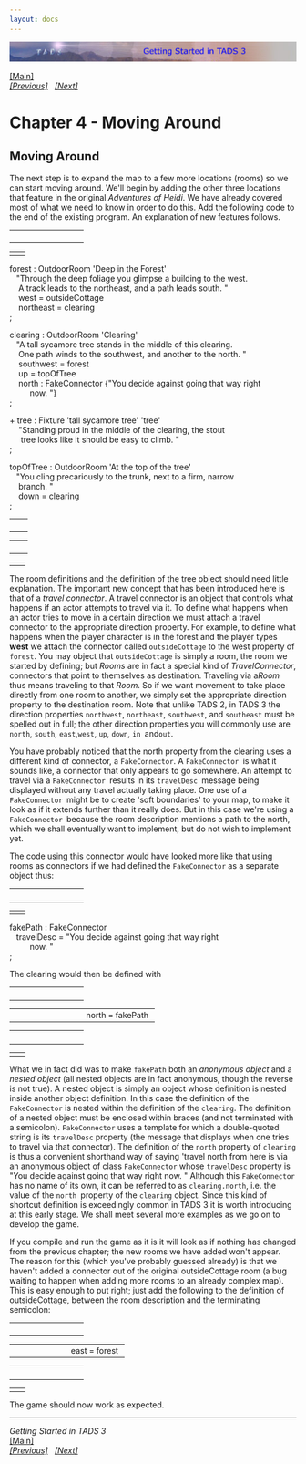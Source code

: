 ```yaml
---
layout: docs
---
```



[<img src="topbar.jpg" data-border="0" />](index.html)





[\[Main\]](index.html)  
*[\[Previous\]](tyingupsomeloosestrings.html)
  [\[Next\]](climbingthetree.html)*

# Chapter 4 - Moving Around

## Moving Around

The next step is to expand the map to a few more locations (rooms) so we
can start moving around. We'll begin by adding the other three locations
that feature in the original *Adventures of Heidi*. We have already
covered most of what we need to know in order to do this. Add the
following code to the end of the existing program. An explanation of new
features follows.

<table data-border="0" data-cellpadding="0" data-cellspacing="0">
<colgroup>
<col style="width: 50%" />
<col style="width: 50%" />
</colgroup>
<tbody>
<tr data-valign="top">
<td width="51"></td>
<td> <br />
</td>
</tr>
</tbody>
</table>

|     |     |
|-----|-----|
|     |     |

forest : OutdoorRoom 'Deep in the Forest'  
   "Through the deep foliage you glimpse a building to the west.  
    A track leads to the northeast, and a path leads south. "  
    west = outsideCottage  
    northeast = clearing    
;  
  
clearing : OutdoorRoom 'Clearing'      
   "A tall sycamore tree stands in the middle of this clearing.  
    One path winds to the southwest, and another to the north. "  
    southwest = forest  
    up = topOfTree  
    north : FakeConnector {"You decide against going that way right  
         now. "}  
;  
  
  
+ tree : Fixture 'tall sycamore tree' 'tree'  
    "Standing proud in the middle of the clearing, the stout  
     tree looks like it should be easy to climb. "     
;  
  
topOfTree : OutdoorRoom 'At the top of the tree'  
   "You cling precariously to the trunk, next to a firm, narrow  
    branch. "  
    down = clearing  
;  

|     |     |
|-----|-----|
|     |     |

|     |     |
|-----|-----|
|     |     |

|     |     |
|-----|-----|
|     |     |

The room definitions and the definition of the tree object should need
little explanation. The important new concept that has been introduced
here is that of a *travel connector*. A travel connector is an object
that controls what happens if an actor attempts to travel via it. To
define what happens when an actor tries to move in a certain direction
we must attach a travel connector to the appropriate direction property.
For example, to define what happens when the player character is in the
forest and the player types **west** we attach the connector called
`outsideCottage` to the west property of `forest`. You may object that
`outsideCottage` is simply a room, the room we started by defining; but
*Rooms* are in fact a special kind of *TravelConnector*, connectors that
point to themselves as destination. Traveling via a*Room* thus means
traveling to that *Room*. So if we want movement to take place directly
from one room to another, we simply set the appropriate direction
property to the destination room. Note that unlike TADS 2, in TADS 3 the
direction properties `northwest`, `northeast`, `southwest`, and
`southeast` must be spelled out in full; the other direction properties
you will commonly use are `north`, `south`, `east`,`west`, `up`, `down`,
`in `and`out`.  
  
You have probably noticed that the north property from the clearing uses
a different kind of connector, a `FakeConnector`. A `FakeConnector `is
what it sounds like, a connector that only appears to go somewhere. An
attempt to travel via a `FakeConnector `results in its
`travelDesc `message being displayed without any travel actually taking
place. One use of a `FakeConnector `might be to create 'soft boundaries'
to your map, to make it look as if it extends further than it really
does. But in this case we're using a `FakeConnector `because the room
description mentions a path to the north, which we shall eventually want
to implement, but do not wish to implement yet.  
  
The code using this connector would have looked more like that using
rooms as connectors if we had defined the `FakeConnector` as a separate
object thus:  

<table data-border="0" data-cellpadding="0" data-cellspacing="0">
<colgroup>
<col style="width: 50%" />
<col style="width: 50%" />
</colgroup>
<tbody>
<tr data-valign="top">
<td width="51"></td>
<td> <br />
</td>
</tr>
</tbody>
</table>

|     |     |
|-----|-----|
|     |     |

fakePath : FakeConnector  
   travelDesc = "You decide against going that way right  
         now. "  
;  
  
The clearing would then be defined with  

<table data-border="0" data-cellpadding="0" data-cellspacing="0">
<colgroup>
<col style="width: 50%" />
<col style="width: 50%" />
</colgroup>
<tbody>
<tr data-valign="top">
<td width="51"></td>
<td> <br />
</td>
</tr>
</tbody>
</table>

<table data-border="0" data-cellpadding="0" data-cellspacing="0">
<colgroup>
<col style="width: 50%" />
<col style="width: 50%" />
</colgroup>
<tbody>
<tr data-valign="top">
<td width="51"></td>
<td>north = fakePath <br />
</td>
</tr>
</tbody>
</table>

<table data-border="0" data-cellpadding="0" data-cellspacing="0">
<colgroup>
<col style="width: 50%" />
<col style="width: 50%" />
</colgroup>
<tbody>
<tr data-valign="top">
<td width="51"></td>
<td> <br />
</td>
</tr>
</tbody>
</table>

|     |     |
|-----|-----|
|     |     |

What we in fact did was to make `fakePath` both an *anonymous object*
and a *nested object* (all nested objects are in fact anonymous, though
the reverse is not true). A nested object is simply an object whose
definition is nested inside another object definition. In this case the
definition of the `FakeConnector` is nested within the definition of the
`clearing`. The definition of a nested object must be enclosed within
braces (and not terminated with a semicolon). `FakeConnector` uses a
template for which a double-quoted string is its `travelDesc` property
(the message that displays when one tries to travel via that connector).
The definition of the `north` property of `clearing` is thus a
convenient shorthand way of saying 'travel north from here is via an
anonymous object of class `FakeConnector` whose `travelDesc` property is
"You decide against going that way right now. " Although this
`FakeConnector` has no name of its own, it can be referred to as
`clearing.north`, i.e. the value of the `north `property of the
`clearing` object. Since this kind of shortcut definition is exceedingly
common in TADS 3 it is worth introducing at this early stage. We shall
meet several more examples as we go on to develop the game.  
  
If you compile and run the game as it is it will look as if nothing has
changed from the previous chapter; the new rooms we have added won't
appear. The reason for this (which you've probably guessed already) is
that we haven't added a connector out of the original outsideCottage
room (a bug waiting to happen when adding more rooms to an already
complex map). This is easy enough to put right; just add the following
to the definition of outsideCottage, between the room description and
the terminating semicolon:  

<table data-border="0" data-cellpadding="0" data-cellspacing="0">
<colgroup>
<col style="width: 50%" />
<col style="width: 50%" />
</colgroup>
<tbody>
<tr data-valign="top">
<td width="51"></td>
<td> <br />
</td>
</tr>
</tbody>
</table>

<table data-border="0" data-cellpadding="0" data-cellspacing="0">
<colgroup>
<col style="width: 50%" />
<col style="width: 50%" />
</colgroup>
<tbody>
<tr data-valign="top">
<td width="51"></td>
<td>east = forest <br />
</td>
</tr>
</tbody>
</table>

<table data-border="0" data-cellpadding="0" data-cellspacing="0">
<colgroup>
<col style="width: 50%" />
<col style="width: 50%" />
</colgroup>
<tbody>
<tr data-valign="top">
<td width="51"></td>
<td> <br />
</td>
</tr>
</tbody>
</table>

|     |     |
|-----|-----|
|     |     |

The game should now work as expected.  
  

------------------------------------------------------------------------

*Getting Started in TADS 3*  
[\[Main\]](index.html)  
*[\[Previous\]](tyingupsomeloosestrings.html)
  [\[Next\]](climbingthetree.html)*


